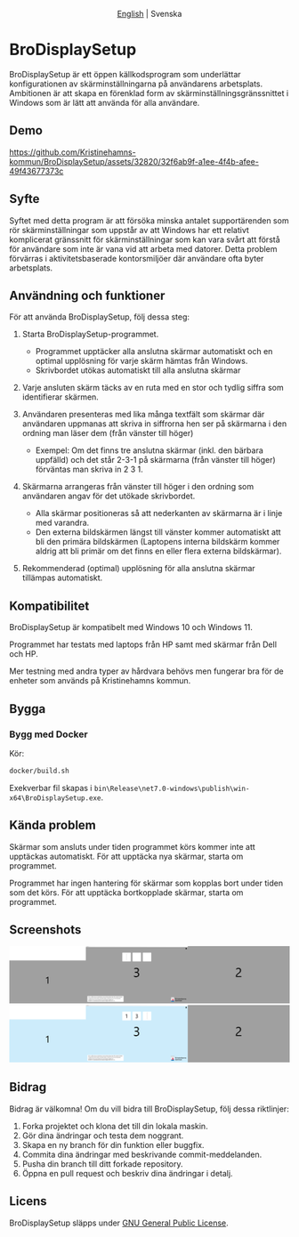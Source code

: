  <p align="center">
  <a href="README.md">English</a> |
  <span>Svenska</span>
</p>

# BroDisplaySetup

BroDisplaySetup är ett öppen källkodsprogram som underlättar konfigurationen av skärminställningarna på användarens arbetsplats. Ambitionen är att skapa en förenklad form av skärminställningsgränssnittet i Windows som är lätt att använda för alla användare.

## Demo

https://github.com/Kristinehamns-kommun/BroDisplaySetup/assets/32820/32f6ab9f-a1ee-4f4b-afee-49f43677373c

## Syfte

Syftet med detta program är att försöka minska antalet supportärenden som rör skärminställningar som uppstår av att Windows har ett relativt komplicerat gränssnitt för skärminställningar som kan vara svårt att förstå för användare som inte är vana vid att arbeta med datorer. Detta problem förvärras i aktivitetsbaserade kontorsmiljöer där användare ofta byter arbetsplats. 

## Användning och funktioner

För att använda BroDisplaySetup, följ dessa steg:

1. Starta BroDisplaySetup-programmet.
    - Programmet upptäcker alla anslutna skärmar automatiskt och en optimal upplösning för varje skärm hämtas från Windows.
    - Skrivbordet utökas automatiskt till alla anslutna skärmar
1. Varje ansluten skärm täcks av en ruta med en stor och tydlig siffra som identifierar skärmen.
1. Användaren presenteras med lika många textfält som skärmar där användaren uppmanas att skriva in siffrorna hen ser på skärmarna i den ordning man läser dem (från vänster till höger)
    - Exempel: Om det finns tre anslutna skärmar (inkl. den bärbara uppfälld) och det står 2-3-1 på skärmarna (från vänster till höger) förväntas man skriva in 2 3 1.

1. Skärmarna arrangeras från vänster till höger i den ordning som användaren angav för det utökade skrivbordet.
    - Alla skärmar positioneras så att nederkanten av skärmarna är i linje med varandra.
    - Den externa bildskärmen längst till vänster kommer automatiskt att bli den primära bildskärmen (Laptopens interna bildskärm kommer aldrig att bli primär om det finns en eller flera externa bildskärmar). 
1. Rekommenderad (optimal) upplösning för alla anslutna skärmar tillämpas automatiskt.

## Kompatibilitet

BroDisplaySetup är kompatibelt med Windows 10 och Windows 11.

Programmet har testats med laptops från HP samt med skärmar från Dell och HP.

Mer testning med andra typer av hårdvara behövs men fungerar bra för de enheter som används på Kristinehamns kommun.

## Bygga

### Bygg med Docker

Kör:
    
```bash
docker/build.sh
```

Exekverbar fil skapas i `bin\Release\net7.0-windows\publish\win-x64\BroDisplaySetup.exe`.

## Kända problem

Skärmar som ansluts under tiden programmet körs kommer inte att upptäckas automatiskt. För att upptäcka nya skärmar, starta om programmet.

Programmet har ingen hantering för skärmar som kopplas bort under tiden som det körs. För att upptäcka bortkopplade skärmar, starta om programmet.

## Screenshots

![alt text](./screenshots/screens_start.png "Start")
![alt text](./screenshots/screens_typed.png "Inmatade skärmar")

## Bidrag

Bidrag är välkomna! Om du vill bidra till BroDisplaySetup, följ dessa riktlinjer:

1. Forka projektet och klona det till din lokala maskin.
2. Gör dina ändringar och testa dem noggrant.
3. Skapa en ny branch för din funktion eller buggfix.
4. Commita dina ändringar med beskrivande commit-meddelanden.
5. Pusha din branch till ditt forkade repository.
6. Öppna en pull request och beskriv dina ändringar i detalj.

## Licens

BroDisplaySetup släpps under [GNU General Public License](LICENSE.md).







